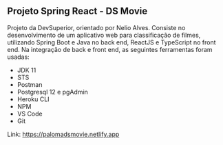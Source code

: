 ## Projeto Spring React - DS Movie

Projeto da DevSuperior, orientado por Nelio Alves. Consiste no desenvolvimento de um aplicativo web para classificação de filmes, utilizando Spring Boot e Java no back end, ReactJS e TypeScript no front end. Na integração de back e front end, as seguintes ferramentas foram usadas:

* JDK 11
* STS
* Postman
* Postgresql 12 e pgAdmin
* Heroku CLI
* NPM
* VS Code
* Git

Link: https://palomadsmovie.netlify.app
